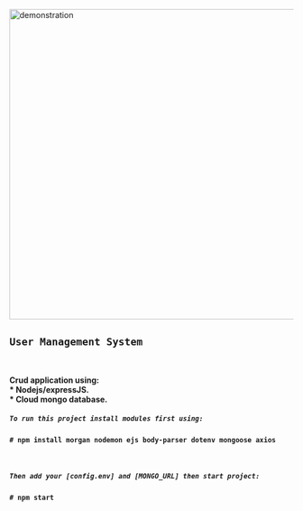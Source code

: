 <div align="left" width="50">

<img src="https://github.com/iNightjar/User-Management-System/blob/master/images/demonstration.gif?raw=true" href="https://github.com/iNightjar" alt="demonstration"  width="550"/><br> 
  
### <h2>`User Management System`</h2><br>
<p><strong>Crud application using: <br>
* Nodejs/expressJS. <br>
* Cloud mongo database. <br>
</p>

##### `To run this project install modules first using:`<br>
```
# npm install morgan nodemon ejs body-parser dotenv mongoose axios
```
<br>

##### `Then add your [config.env] and [MONGO_URL] then start project:`<br>
```
# npm start 
```
</div>